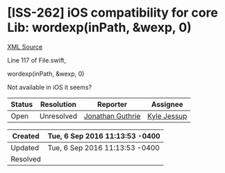 # [ISS-262] iOS compatibility for core Lib: wordexp(inPath, &wexp, 0)

[XML Source](../xml/ISS-262.xml)
<p><p>Line 117 of File.swift, </p>

<p>wordexp(inPath, &amp;wexp, 0)</p>

<p>Not available in iOS it seems?</p></p>





Status|Resolution|Reporter|Assignee
------|----------|--------|--------
Open|Unresolved|[Jonathan Guthrie](jono)|[Kyle Jessup]($kjessup)





Created|Tue, 6 Sep 2016 11:13:53 -0400
-------|--------------
Updated|Tue, 6 Sep 2016 11:13:53 -0400
Resolved|




